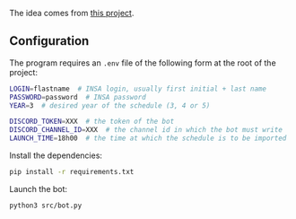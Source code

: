 The idea comes from [this project](https://github.com/Embraser01/INSA-Planning-generator).

## Configuration

The program requires an `.env` file of the following form at the root of the project: 

```bash
LOGIN=flastname  # INSA login, usually first initial + last name
PASSWORD=password  # INSA password
YEAR=3  # desired year of the schedule (3, 4 or 5)

DISCORD_TOKEN=XXX  # the token of the bot
DISCORD_CHANNEL_ID=XXX  # the channel id in which the bot must write
LAUNCH_TIME=18h00  # the time at which the schedule is to be imported
```

Install the dependencies:

```bash
pip install -r requirements.txt
```

Launch the bot:

```bash
python3 src/bot.py
```